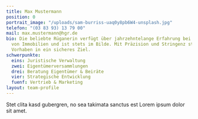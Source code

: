 ```yaml
---
title: Max Mustermann
position: 0
portrait_image: "/uploads/sam-burriss-uaq0y8pb6W4-unsplash.jpg"
telefon: "(03 83 93) 13 79 00"
mail: max.mustermann@hgr.de
bio: Die beliebte Rüganerin verfügt über jahrzehntelange Erfahrung bei der Instandhaltung
  von Immobilien und ist stets im Bilde. Mit Präzision und Stringenz steuert sie jedes
  Vorhaben in ein sicheres Ziel.
schwerpunkte:
  eins: Juristische Verwaltung
  zwei: Eigentümerversammlungen
  drei: Beratung Eigentümer & Beiräte
  vier: Strategische Entwicklung
  fuenf: Vertrieb & Marketing
layout: team-profile
---
```


Stet clita kasd gubergren, no sea takimata sanctus est Lorem ipsum dolor sit amet.